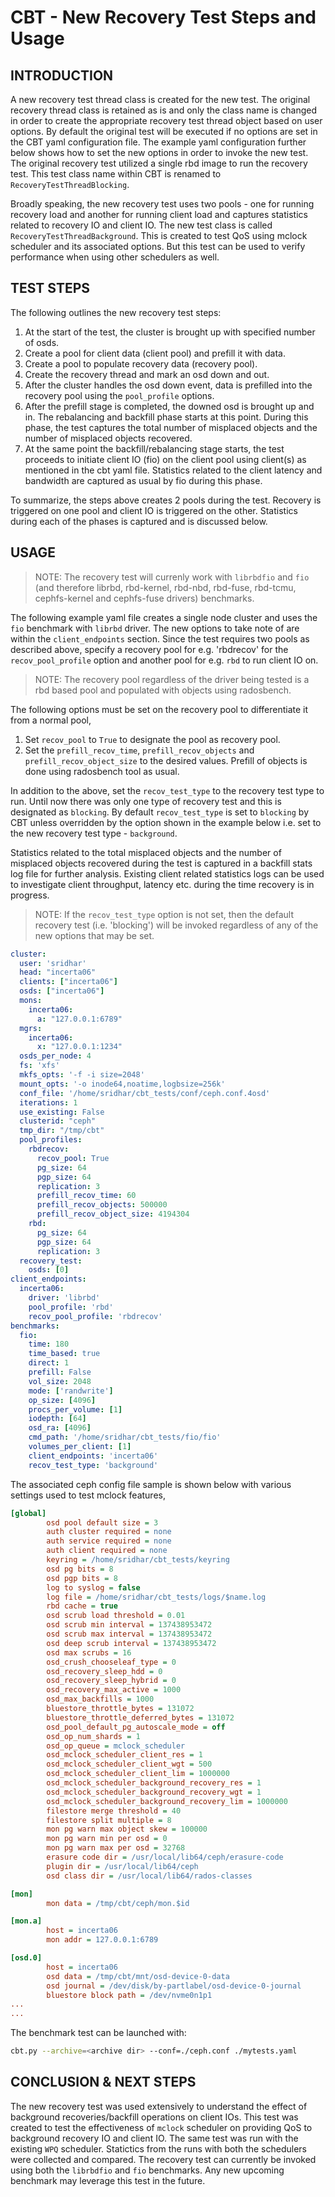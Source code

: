 # CBT - New Recovery Test Steps and Usage

## INTRODUCTION
A new recovery test thread class is created for the new test. The original recovery thread class is retained as is and only the class name is changed in order to create the appropriate recovery test thread object based on user options. By default the original test will be executed if no options are set in the CBT yaml configuration file. The example yaml configuration further below shows how to set the new options in order to invoke the new test. The original recovery test utilized a single rbd image to run the recovery test. This test class name within CBT is renamed to `RecoveryTestThreadBlocking`.

Broadly speaking, the new recovery test uses two pools - one for running recovery load and another for running client load and captures statistics related to recovery IO and client IO. The new test class is called `RecoveryTestThreadBackground`. This is created to test QoS using mclock scheduler and its associated options. But this test can be used to verify performance when using other schedulers as well.

## TEST STEPS

The following outlines the new recovery test steps:

 1. At the start of the test, the cluster is brought up with specified number of osds.
 2. Create a pool for client data (client pool) and prefill it with data.
 3. Create a pool to populate recovery data (recovery pool).
 4. Create the recovery thread and mark an osd down and out.
 5. After the cluster handles the osd down event, data is prefilled into the recovery pool using the `pool_profile` options.
 6. After the prefill stage is completed, the downed osd is brought up and in. The rebalancing and backfill phase starts at this point. During this phase, the test captures the total number of misplaced objects and the number of misplaced objects recovered.
 7. At the same point the backfill/rebalancing stage starts, the test proceeds to initiate client IO (fio) on the client pool using client(s) as mentioned in the cbt yaml file. Statistics related to the client latency and bandwidth are captured as usual by fio during this phase.

To summarize, the steps above creates 2 pools during the test. Recovery is triggered on one pool and client IO is triggered on the other. Statistics during each of the phases is captured and is discussed below.

## USAGE

> NOTE: The recovery test will currenly work with `librbdfio` and `fio` (and therefore librbd, rbd-kernel, rbd-nbd, rbd-fuse, rbd-tcmu, cephfs-kernel and cephfs-fuse drivers) benchmarks.

The following example yaml file creates a single node cluster and uses the `fio` benchmark with `librbd` driver. The new options to take note of are within the `client_endpoints` section. Since the test requires two pools as described above, specify a recovery pool for e.g. 'rbdrecov' for the `recov_pool_profile` option and another pool for e.g. `rbd` to run client IO on.

> NOTE: The recovery pool regardless of the driver being tested is a rbd based pool and populated with objects using radosbench.

The following options must be set on the recovery pool to differentiate it from a normal pool,

1. Set `recov_pool` to `True` to designate the pool as recovery pool.
2. Set the `prefill_recov_time`, `prefill_recov_objects` and `prefill_recov_object_size` to the
   desired values. Prefill of objects is done using radosbench tool as usual.

In addition to the above, set the `recov_test_type` to the recovery test type to run. Until now there was only one type of recovery test and this is designated as `blocking`. By default `recov_test_type` is set to `blocking` by CBT unless overridden by the option shown in the example below i.e. set to the new recovery test type - `background`.

Statistics related to the total misplaced objects and the number of misplaced objects recovered during the test is captured in a backfill stats log file for further analysis. Existing client related statistics logs can be used to investigate client throughput, latency etc. during the time recovery is in progress.

> NOTE: If the `recov_test_type` option is not set, then the default recovery test (i.e. 'blocking') will be invoked regardless of any of the new options that may be set.

```yaml
cluster:
  user: 'sridhar'
  head: "incerta06"
  clients: ["incerta06"]
  osds: ["incerta06"]
  mons:
    incerta06:
      a: "127.0.0.1:6789"
  mgrs:
    incerta06:
      x: "127.0.0.1:1234"
  osds_per_node: 4
  fs: 'xfs'
  mkfs_opts: '-f -i size=2048'
  mount_opts: '-o inode64,noatime,logbsize=256k'
  conf_file: '/home/sridhar/cbt_tests/conf/ceph.conf.4osd'
  iterations: 1
  use_existing: False
  clusterid: "ceph"
  tmp_dir: "/tmp/cbt"
  pool_profiles:
    rbdrecov:
      recov_pool: True
      pg_size: 64
      pgp_size: 64
      replication: 3
      prefill_recov_time: 60
      prefill_recov_objects: 500000
      prefill_recov_object_size: 4194304
    rbd:
      pg_size: 64
      pgp_size: 64
      replication: 3
  recovery_test:
    osds: [0]
client_endpoints:
  incerta06:
    driver: 'librbd'
    pool_profile: 'rbd'
    recov_pool_profile: 'rbdrecov'
benchmarks:
  fio:
    time: 180
    time_based: true
    direct: 1
    prefill: False
    vol_size: 2048
    mode: ['randwrite']
    op_size: [4096]
    procs_per_volume: [1]
    iodepth: [64]
    osd_ra: [4096]
    cmd_path: '/home/sridhar/cbt_tests/fio/fio'
    volumes_per_client: [1]
    client_endpoints: 'incerta06'
    recov_test_type: 'background'
```

The associated ceph config file sample is shown below with various settings used to test mclock features,

```ini
[global]
        osd pool default size = 3
        auth cluster required = none
        auth service required = none
        auth client required = none
        keyring = /home/sridhar/cbt_tests/keyring
        osd pg bits = 8
        osd pgp bits = 8
        log to syslog = false
        log file = /home/sridhar/cbt_tests/logs/$name.log
        rbd cache = true
        osd scrub load threshold = 0.01
        osd scrub min interval = 137438953472
        osd scrub max interval = 137438953472
        osd deep scrub interval = 137438953472
        osd max scrubs = 16
        osd_crush_chooseleaf_type = 0
        osd_recovery_sleep_hdd = 0
        osd_recovery_sleep_hybrid = 0
        osd_recovery_max_active = 1000
        osd_max_backfills = 1000
        bluestore_throttle_bytes = 131072
        bluestore_throttle_deferred_bytes = 131072
        osd_pool_default_pg_autoscale_mode = off
        osd_op_num_shards = 1
        osd_op_queue = mclock_scheduler
        osd_mclock_scheduler_client_res = 1
        osd_mclock_scheduler_client_wgt = 500
        osd_mclock_scheduler_client_lim = 1000000
        osd_mclock_scheduler_background_recovery_res = 1
        osd_mclock_scheduler_background_recovery_wgt = 1
        osd_mclock_scheduler_background_recovery_lim = 1000000
        filestore merge threshold = 40
        filestore split multiple = 8
        mon pg warn max object skew = 100000
        mon pg warn min per osd = 0
        mon pg warn max per osd = 32768
        erasure code dir = /usr/local/lib64/ceph/erasure-code
        plugin dir = /usr/local/lib64/ceph
        osd class dir = /usr/local/lib64/rados-classes

[mon]
        mon data = /tmp/cbt/ceph/mon.$id

[mon.a]
        host = incerta06
        mon addr = 127.0.0.1:6789

[osd.0]
        host = incerta06
        osd data = /tmp/cbt/mnt/osd-device-0-data
        osd journal = /dev/disk/by-partlabel/osd-device-0-journal
        bluestore block path = /dev/nvme0n1p1
...
...
```

The benchmark test can be launched with:

```bash
cbt.py --archive=<archive dir> --conf=./ceph.conf ./mytests.yaml
```

## CONCLUSION & NEXT STEPS

The new recovery test was used extensively to understand the effect of background recoveries/backfill
operations on client IOs. This test was created to test the effectiveness of `mclock` scheduler on
providing QoS to background recovery IO and client IO. The same test was run with the existing `WPQ`
scheduler. Statictics from the runs with both the schedulers were collected and compared. The recovery
test can currently be invoked using both the `librbdfio` and `fio` benchmarks. Any new upcoming
benchmark may leverage this test in the future.